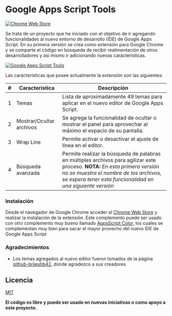 # Google Apps Script Tools
[![Chrome Web Store](https://img.shields.io/badge/Google%20Apps%20Script-Tools-blue)](https://github.com/rubendariosanchez/Gas-Tools)

Se trata de un proyecto que he iniciado con el objetivo de ir agregando funcionalidades al nuevo entorno de desarrollo (IDE) de Google Apps Script. En su primera versión se crea como extensión para Google Chrome y se comparte el código en búsqueda de recibir realimentación de otros desarrolladores y así mismo ir adicionando nuevas carácteristicas.


[![Google Apps Script Tools](https://innovationtechweb.com/resources/chrome-extensions/GasTools%20-%20Captura%20de%20pantalla.png)](https://github.com/rubendariosanchez/Gas-Tools)


Las características que posee actualmente la extensión son las siguientes:

| # | Característica | Descripción |
| - | - | - |
| 1 | Temas | Lista de aproximadamente 49 temas para aplicar en el nuevo editor de Google Apps Script. |
| 2 | Mostrar/Ocultar archivos | Se agrega la funcionalidad de ocultar o mostrar el panel para aprovechar al máximo el espacio de su pantalla. |
| 3 | Wrap Line | Permite activar o desactivar el ajuste de línea en el editor. |
| 4 | Búsqueda avanzada | Permite realizar la búsqueda de palabras en múltiples archivos para agilizar este proceso. **NOTA:** *En esta primera versión  no se muestra el nombre de los archivos, se espera tener esta funcionalidad en una siguiente versión* |

### Instalación


Desde el navegador de Google Chrome acceder al [Chrome Web Store](https://chrome.google.com/webstore/detail/google-apps-script-tools/iigobcdpmngdgiacebgenbccmdacnjhp) y realizar la instalación de la extensión. Este complemento puede ser usado con otro complemento muy bueno llamado [AppsScript Color](https://chrome.google.com/webstore/detail/appsscript-color/ciggahcpieccaejjdpkllokejakhkome), los cuales se complementan muy bien para sacar el mayor provecho del nuevo IDE de Google Apps Script


### Agradecimientos


- Los temas agregados al nuevo editor fueron tomados de la página [github-brijeshb42](https://github.com/brijeshb42/monaco-themes/), donde agradezco a sus creadores.


Licencia
----


[MIT](https://opensource.org/licenses/MIT)




**El código es libre y puede ser usado en nuevas iniciativas o como apoyo a este proyecto.**
